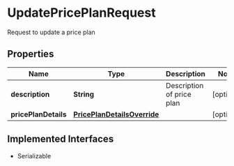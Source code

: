 

# UpdatePricePlanRequest

Request to update a price plan

## Properties

| Name | Type | Description | Notes |
|------------ | ------------- | ------------- | -------------|
|**description** | **String** | Description of price plan |  [optional] |
|**pricePlanDetails** | [**PricePlanDetailsOverride**](PricePlanDetailsOverride.md) |  |  [optional] |


## Implemented Interfaces

* Serializable


